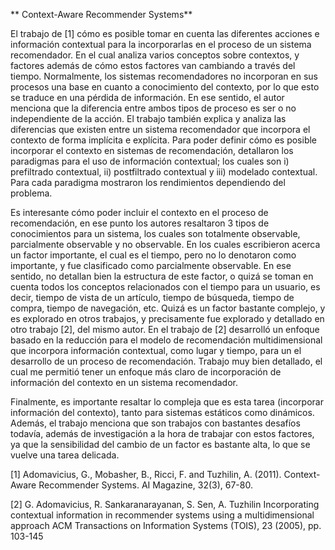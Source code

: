 ** Context-Aware Recommender Systems**


El trabajo de [1] cómo es posible tomar en cuenta las diferentes acciones e información contextual para la incorporarlas en el proceso de un sistema recomendador. En el cual analiza varios  conceptos sobre contextos, y factores además de cómo estos factores van cambiando a través del tiempo. Normalmente, los sistemas recomendadores no incorporan en sus procesos una base en cuanto a  conocimiento del contexto, por lo que esto se traduce en una pérdida de información. En ese sentido, el autor menciona que la diferencia entre ambos tipos de proceso es ser o no independiente de la acción. El trabajo también explica y analiza las diferencias que existen entre un sistema recomendador que incorpora el contexto de forma implícita e explícita. Para poder definir cómo es posible incorporar el contexto en sistemas de recomendación, detallaron los paradigmas para el uso de información contextual; los cuales son i) prefiltrado contextual, ii) postfiltrado contextual y iii) modelado contextual. Para cada paradigma mostraron los rendimientos dependiendo del problema. 


Es interesante cómo poder incluir el contexto en el proceso de recomendación, en ese punto los autores resaltaron 3 tipos de conocimientos para un sistema, los cuales son totalmente observable, parcialmente observable y no observable. En los cuales escribieron acerca un factor importante, el cual es el tiempo, pero no lo denotaron como importante, y fue clasificado como parcialmente observable. En ese sentido, no detallan bien la estructura de este factor, o quizá se toman en cuenta todos los conceptos relacionados con el tiempo para un usuario, es decir, tiempo de vista de un artículo, tiempo de búsqueda, tiempo de compra, tiempo de navegación, etc. Quizá es un factor bastante complejo, y es explorado en otros trabajos, y precisamente fue explorado y detallado en otro trabajo [2], del mismo autor. En el trabajo de [2]  desarrolló un enfoque basado en la reducción para el modelo de recomendación multidimensional que incorpora información contextual, como lugar y tiempo, para un el desarrollo de un proceso de recomendación. Trabajo muy bien detallado, el cual me permitió tener un enfoque más claro de incorporación de información del contexto en un sistema recomendador.  

Finalmente, es importante resaltar lo compleja que es esta tarea (incorporar información del contexto), tanto para sistemas estáticos como dinámicos. Además, el trabajo menciona que son trabajos con bastantes desafíos todavía, además de investigación a la hora de trabajar con estos factores, ya que la sensibilidad del cambio de un factor es bastante alta, lo que se vuelve una tarea delicada. 


[1] Adomavicius, G., Mobasher, B., Ricci, F. and Tuzhilin, A. (2011). Context-Aware Recommender Systems. AI Magazine, 32(3), 67-80.


[2] G. Adomavicius, R. Sankaranarayanan, S. Sen, A. Tuzhilin
Incorporating contextual information in recommender systems using a multidimensional approach ACM Transactions on Information Systems (TOIS), 23 (2005), pp. 103-145
